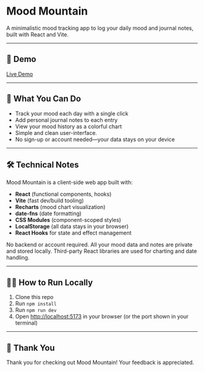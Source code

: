 # Mood Mountain

A minimalistic mood tracking app to log your daily mood and journal notes, built with React and Vite.

---

## 🚀 Demo
[Live Demo](#)

---

## 🌟 What You Can Do
- Track your mood each day with a single click
- Add personal journal notes to each entry
- View your mood history as a colorful chart
- Simple and clean user-interface.
- No sign-up or account needed—your data stays on your device

---

## 🛠️ Technical Notes
Mood Mountain is a client-side web app built with:
- **React** (functional components, hooks)
- **Vite** (fast dev/build tooling)
- **Recharts** (mood chart visualization)
- **date-fns** (date formatting)
- **CSS Modules** (component-scoped styles)
- **LocalStorage** (all data stays in your browser)
- **React Hooks** for state and effect management

No backend or account required. All your mood data and notes are private and stored locally. Third-party React libraries are used for charting and date handling.

---

## 🏃‍♂️ How to Run Locally
1. Clone this repo
2. Run `npm install`
3. Run `npm run dev`
4. Open [http://localhost:5173](http://localhost:5173) in your browser (or the port shown in your terminal)

---

## 🙏 Thank You
Thank you for checking out Mood Mountain! Your feedback is appreciated.
